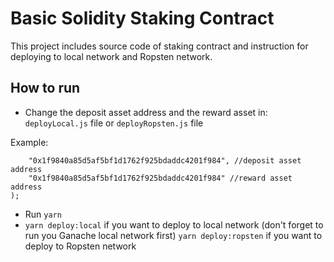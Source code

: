 # Basic Solidity Staking Contract

This project includes source code of staking contract and instruction for deploying to local network and Ropsten network.

## How to run

- Change the deposit asset address and the reward asset in: `deployLocal.js` file or `deployRopsten.js` file

Example:

```const stakingContract = await StakingContract.deploy(
    "0x1f9840a85d5af5bf1d1762f925bdaddc4201f984", //deposit asset address
    "0x1f9840a85d5af5bf1d1762f925bdaddc4201f984" //reward asset address
);
```

- Run `yarn`
- `yarn deploy:local` if you want to deploy to local network (don't forget to run you Ganache local network first)
  `yarn deploy:ropsten` if you want to deploy to Ropsten network
